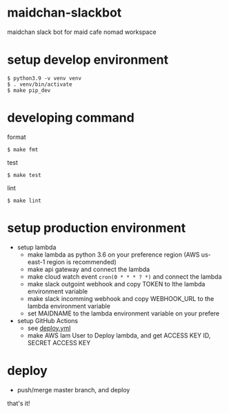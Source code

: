 # maidchan-slackbot
maidchan slack bot for maid cafe nomad workspace

# setup develop environment

```console
$ python3.9 -v venv venv
$ . venv/bin/activate
$ make pip_dev
```

# developing command

format
```console
$ make fmt
```

test
```console
$ make test
```

lint
```console
$ make lint
```

# setup production environment

- setup lambda
    - make lambda as python 3.6 on your preference region (AWS us-east-1 region is recommended)
    - make api gateway and connect the lambda
    - make cloud watch event `cron(0 * * * ? *)` and connect the lambda
    - make slack outgoint webhook and copy TOKEN to lthe lambda environment variable
    - make slack incomming webhook and copy WEBHOOK_URL to the lambda environment variable
    - set MAIDNAME to the lambda environment variable on your prefere
- setup GitHub Actions
    - see [deploy.yml](.github/workflows)
    - make AWS Iam User to Deploy lambda, and get ACCESS KEY ID, SECRET ACCESS KEY

# deploy

- push/merge master branch, and deploy

that's it!
